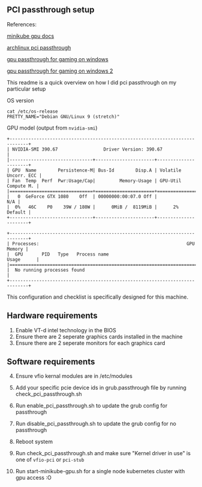 ## PCI passthrough setup

References:

[minikube gpu docs](https://github.com/kubernetes/minikube/blob/master/docs/gpu.md)

[archlinux pci passthrough](https://wiki.archlinux.org/index.php/PCI_passthrough_via_OVMF)

[gpu passthrough for gaming on windows](https://davidyat.es/2016/09/08/gpu-passthrough/)

[gpu passthrough for gaming on windows 2](https://forum.level1techs.com/t/play-games-in-windows-on-linux-pci-passthrough-quick-guide/108981)

This readme is a quick overview on how I did pci passthrough on my particular setup

OS version
```
cat /etc/os-release
PRETTY_NAME="Debian GNU/Linux 9 (stretch)"
```

GPU model (output from `nvidia-smi`)
```
+-----------------------------------------------------------------------------+
| NVIDIA-SMI 390.67                 Driver Version: 390.67                    |
|-------------------------------+----------------------+----------------------+
| GPU  Name        Persistence-M| Bus-Id        Disp.A | Volatile Uncorr. ECC |
| Fan  Temp  Perf  Pwr:Usage/Cap|         Memory-Usage | GPU-Util  Compute M. |
|===============================+======================+======================|
|   0  GeForce GTX 1080    Off  | 00000000:00:07.0 Off |                  N/A |
|  0%   46C    P0    39W / 180W |      0MiB /  8119MiB |      2%      Default |
+-------------------------------+----------------------+----------------------+
                                                                               
+-----------------------------------------------------------------------------+
| Processes:                                                       GPU Memory |
|  GPU       PID   Type   Process name                             Usage      |
|=============================================================================|
|  No running processes found                                                 |
+-----------------------------------------------------------------------------+
```


This configuration and checklist is specifically designed for this machine.

## Hardware requirements
1. Enable VT-d intel technology in the BIOS
2. Ensure there are 2 seperate graphics cards installed in the machine
3. Ensure there are 2 seperate monitors for each graphics card

## Software requirements
4. Ensure vfio kernal modules are in /etc/modules
5. Add your specific pcie device ids in grub.passthrough file by running check_pci_passthrough.sh 
6. Run enable_pci_passthrough.sh to update the grub config for passthrough
7. Run disable_pci_passthrough.sh to update the grub config for no passthrough

8. Reboot system
9. Run check_pci_passthrough.sh and make sure "Kernel driver in use" is one of `vfio-pci` or `pci-stub`
10. Run start-minikube-gpu.sh for a single node kubernetes cluster with gpu access :O
